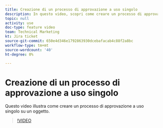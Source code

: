 ```yaml
---
title: Creazione di un processo di approvazione a uso singolo
description: In questo video, scopri come creare un processo di approvazione a uso singolo su un oggetto.
topic: null
activity: use
doc-type: feature video
team: Technical Marketing
kt: Jira ticket
source-git-commit: 650e4d346e1792863930dcebafacab4c88f2a8bc
workflow-type: tm+mt
source-wordcount: '40'
ht-degree: 0%

---
```


# Creazione di un processo di approvazione a uso singolo

Questo video illustra come creare un processo di approvazione a uso singolo su un oggetto.

>[!VIDEO](https://video.tv.adobe.com/v/335225/?quality=12&learn=on)
